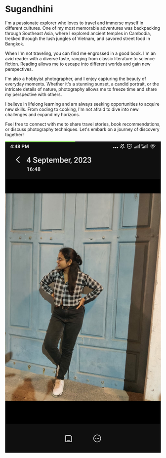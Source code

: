
# Sugandhini

I'm a passionate explorer who loves to travel and immerse myself in different cultures. One of my most memorable adventures was backpacking through Southeast Asia, where I explored ancient temples in Cambodia, trekked through the lush jungles of Vietnam, and savored street food in Bangkok.

When I'm not traveling, you can find me engrossed in a good book. I'm an avid reader with a diverse taste, ranging from classic literature to science fiction. Reading allows me to escape into different worlds and gain new perspectives.

I'm also a hobbyist photographer, and I enjoy capturing the beauty of everyday moments. Whether it's a stunning sunset, a candid portrait, or the intricate details of nature, photography allows me to freeze time and share my perspective with others.

I believe in lifelong learning and am always seeking opportunities to acquire new skills. From coding to cooking, I'm not afraid to dive into new challenges and expand my horizons.

Feel free to connect with me to share travel stories, book recommendations, or discuss photography techniques. Let's embark on a journey of discovery together!

[![Sugandhini](https://github.com/S566637/my2-malaya/blob/main/my%20pic%20suggu.jpg)](MyStats.md)

